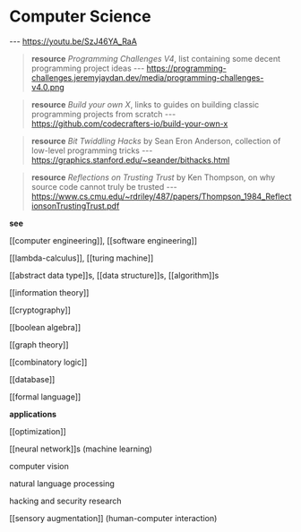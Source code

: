 # Computer Science

--- <https://youtu.be/SzJ46YA_RaA>

> **resource** _Programming Challenges V4_, list containing some decent programming project ideas --- <https://programming-challenges.jeremyjaydan.dev/media/programming-challenges-v4.0.png>

> **resource** _Build your own X_, links to guides on building classic programming projects from scratch --- <https://github.com/codecrafters-io/build-your-own-x>

> **resource** _Bit Twiddling Hacks_ by Sean Eron Anderson, collection of low-level programming tricks --- <https://graphics.stanford.edu/~seander/bithacks.html>

> **resource** _Reflections on Trusting Trust_ by Ken Thompson, on why source code cannot truly be trusted --- <https://www.cs.cmu.edu/~rdriley/487/papers/Thompson_1984_ReflectionsonTrustingTrust.pdf>

**see**

[[computer engineering]], [[software engineering]]

[[lambda-calculus]], [[turing machine]]

[[abstract data type]]s, [[data structure]]s, [[algorithm]]s

[[information theory]]

[[cryptography]]

[[boolean algebra]]

[[graph theory]]

[[combinatory logic]]

[[database]]

[[formal language]]

**applications**

[[optimization]]

[[neural network]]s (machine learning)

computer vision

natural language processing

hacking and security research

[[sensory augmentation]] (human-computer interaction)
